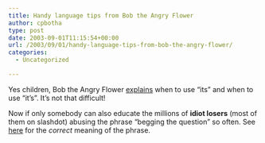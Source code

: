 ```yaml
---
title: Handy language tips from Bob the Angry Flower
author: cpbotha
type: post
date: 2003-09-01T11:15:54+00:00
url: /2003/09/01/handy-language-tips-from-bob-the-angry-flower/
categories:
  - Uncategorized

---
```

Yes children, Bob the Angry Flower <a href="http://www.angryflower.com/itsits.gif" data-rel="lightbox-image-0" data-rl_title="" data-rl_caption="" title="">explains</a> when to use &#8220;its&#8221; and when to use &#8220;it&#8217;s&#8221;. It&#8217;s not that difficult!

Now if only somebody can also educate the millions of **idiot losers** (most of them on slashdot) abusing the phrase &#8220;begging the question&#8221; so often. See [here][1] for the _correct_ meaning of the phrase.

 [1]: http://skepdic.com/begging.html
